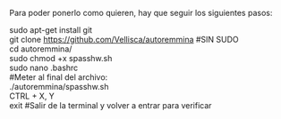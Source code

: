 Para poder ponerlo como quieren, hay que seguir los siguientes pasos:

sudo apt-get install git <br>
git clone https://github.com/Vellisca/autoremmina  #SIN SUDO <br>
cd autoremmina/ <br>
sudo chmod +x spasshw.sh <br>
sudo nano .bashrc <br>
#Meter al final del archivo: <br>
./autoremmina/spasshw.sh <br>
CTRL + X, Y <br>
exit #Salir de la terminal y volver a entrar para verificar 
